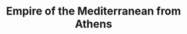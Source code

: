 ---
category: luxury
title: Empire of the Mediterranean from Athens
class: empire-of-the-mediterranean-from-athens
cruiseline: Viking Oceans - Viking Sea
special-info: Flights, Transfers, Trips, Drinks with Meals plus * FREE WiFi + Free airport parking
price: 2165
nights: 9
cruise-url: http://www.planetcruise.co.uk/viking-cruises/viking-sea/04-december-2016/104474?utm_medium=referral&utm_source=secret-escapes&utm_campaign=website
---